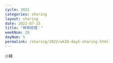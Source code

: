 ```yaml
---
cycle: 2022
categories: sharing
layout: sharing
date: 2022-07-15
title: "神學梳理："
weekNum: 28
dayNum: 5
permalink: /sharing/2022/wk28-day5-sharing.html
---
```


[](https://eccseattle.github.io/media/sharing/2022/wk028/2022-07-15-bin.m4a)

`小錢`
